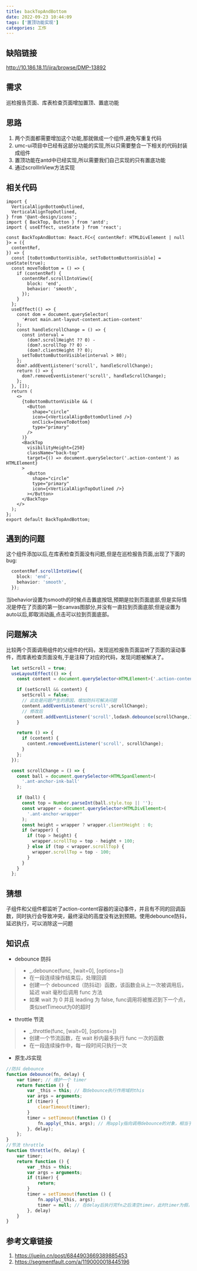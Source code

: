 ```yaml
---
title: backTopAndBottom
date: 2022-09-23 10:44:09
tags: ['置顶功能实现']
categories: 工作
---
```


## 缺陷链接
http://10.186.18.11/jira/browse/DMP-13892

## 需求
巡检报告页面、库表检查页面增加置顶、置底功能

## 思路
1. 两个页面都需要增加这个功能,那就做成一个组件,避免写重复代码
2. umc-ui项目中已经有这部分功能的实现,所以只需要整合一下相关的代码封装成组件
3. 置顶功能在antd中已经实现,所以需要我们自己实现的只有置底功能
4. 通过scrollInView方法实现

## 相关代码
```React
import {
  VerticalAlignBottomOutlined,
  VerticalAlignTopOutlined,
} from '@ant-design/icons';
import { BackTop, Button } from 'antd';
import { useEffect, useState } from 'react';

const BackTopAndBottom: React.FC<{ contentRef: HTMLDivElement | null }> = ({
  contentRef,
}) => {
  const [toBottomButtonVisible, setToBottomButtonVisible] = useState(true);
  const moveToBottom = () => {
    if (contentRef) {
      contentRef.scrollIntoView({
        block: 'end',
        behavior: 'smooth',
      });
    }
  };
  useEffect(() => {
    const dom = document.querySelector(
      '#root main.ant-layout-content.action-content'
    );
    const handleScrollChange = () => {
      const interval =
        (dom?.scrollHeight ?? 0) -
        (dom?.scrollTop ?? 0) -
        (dom?.clientHeight ?? 0);
      setToBottomButtonVisible(interval > 80);
    };
    dom?.addEventListener('scroll', handleScrollChange);
    return () => {
      dom?.removeEventListener('scroll', handleScrollChange);
    };
  }, []);
  return (
    <>
      {toBottomButtonVisible && (
        <Button
          shape="circle"
          icon={<VerticalAlignBottomOutlined />}
          onClick={moveToBottom}
          type="primary"
        />
      )}
      <BackTop
        visibilityHeight={250}
        className="back-top"
        target={() => document.querySelector('.action-content') as HTMLElement}
      >
        <Button
          shape="circle"
          type="primary"
          icon={<VerticalAlignTopOutlined />}
        ></Button>
      </BackTop>
    </>
  );
};
export default BackTopAndBottom;

```


## 遇到的问题
这个组件添加以后,在库表检查页面没有问题,但是在巡检报告页面,出现了下面的bug:
```TypeScript
  contentRef.scrollIntoView({
    block: 'end',
    behavior: 'smooth',
  });
  ```
当behavior设置为smooth的时候点击置底按钮,预期是拉到页面底部,但是实际情况是停在了页面的第一张canvas图部分,并没有一直拉到页面底部;但是设置为auto以后,即取消动画,点击可以拉到页面底部。

## 问题解决
比较两个页面调用组件的父组件的代码，发现巡检报告页面监听了页面的滚动事件，而库表检查页面没有,于是注释了对应的代码，发现问题被解决了。

```TypeScript
  let setScroll = true;
  useLayoutEffect(() => {
    const content = document.querySelector<HTMLElement>('.action-content');

    if (setScroll && content) {
      setScroll = false;
      // 此处是问题产生的原因，增加防抖可解决问题
      content.addEventListener('scroll',scrollChange);
      // 修改后
       content.addEventListener('scroll',lodash.debounce(scrollChange,100));
    }

    return () => {
      if (content) {
        content.removeEventListener('scroll', scrollChange);
      }
    };
  });

  const scrollChange = () => {
    const ball = document.querySelector<HTMLSpanElement>(
      '.ant-anchor-ink-ball'
    );

    if (ball) {
      const top = Number.parseInt(ball.style.top || '');
      const wrapper = document.querySelector<HTMLDivElement>(
        '.ant-anchor-wrapper'
      );
      const height = wrapper ? wrapper.clientHeight : 0;
      if (wrapper) {
        if (top > height) {
          wrapper.scrollTop = top - height + 100;
        } else if (top < wrapper.scrollTop) {
          wrapper.scrollTop = top - 100;
        }
      }
    }
  };
```

## 猜想
子组件和父组件都监听了action-content容器的滚动事件，并且有不同的回调函数，同时执行会导致冲突，最终滚动的高度没有达到预期。使用debounce防抖，延迟执行，可以消除这一问题

## 知识点
- debounce 防抖
>  - _.debounce(func, [wait=0], [options=])
>  - 在一段连续操作结束后，处理回调
>  - 创建一个 debounced（防抖动）函数，该函数会从上一次被调用后，延迟 wait 毫秒后调用 func 方法
>  - 如果 wait 为 0 并且 leading 为 false, func调用将被推迟到下一个点，类似setTimeout为0的超时
- throttle 节流
>  - _.throttle(func, [wait=0], [options=])
>  - 创建一个节流函数，在 wait 秒内最多执行 func 一次的函数
>  - 在一段连续操作中，每一段时间只执行一次
- 原生JS实现
```TypeScript
//防抖 debounce
function debounce(fn, delay) {
    var timer; // 维护一个 timer
    return function () {
        var _this = this; // 取debounce执行作用域的this
        var args = arguments;
        if (timer) {
            clearTimeout(timer);
        }
        timer = setTimeout(function () {
            fn.apply(_this, args); // 用apply指向调用debounce的对象，相当于_this.fn(args);
        }, delay);
    };
}
//节流 throttle
function throttle(fn, delay) {
    var timer;
    return function () {
        var _this = this;
        var args = arguments;
        if (timer) {
            return;
        }
        timer = setTimeout(function () {
            fn.apply(_this, args);
            timer = null; // 在delay后执行完fn之后清空timer，此时timer为假，throttle触发可以进入计时器
        }, delay)
    }
}
```


## 参考文章链接
1. https://juejin.cn/post/6844903669389885453
2. https://segmentfault.com/a/1190000018445196